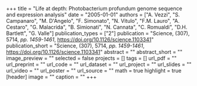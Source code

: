+++
title = "Life at depth: Photobacterium profundum genome sequence and expression analysis"
date = "2005-01-01"
authors = ["A. Vezzi", "S. Campanaro", "M. D'Angelo", "F. Simonato", "N. Vitulo", "F.M. Lauro", "A. Cestaro", "G. Malacrida", "B. Simionati", "N. Cannata", "C. Romualdi", "D.H. Bartlett", "G. Valle"]
publication_types = ["2"]
publication = "Science, (307), 5714, _pp. 1459-1461_, https://doi.org/10.1126/science.1103341"
publication_short = "Science, (307), 5714, _pp. 1459-1461_, https://doi.org/10.1126/science.1103341"
abstract = ""
abstract_short = ""
image_preview = ""
selected = false
projects = []
tags = []
url_pdf = ""
url_preprint = ""
url_code = ""
url_dataset = ""
url_project = ""
url_slides = ""
url_video = ""
url_poster = ""
url_source = ""
math = true
highlight = true
[header]
image = ""
caption = ""
+++
